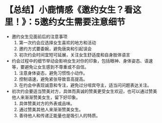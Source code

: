 # 【总结】小鹿情感《邀约女生？看这里！》：5邀约女生需要注意细节

-   邀约女生见面前后的注意事项
    1.  第一次约会应选择女生喜欢的地方和活动
    2.  邀约方式要委婉，避免唐突和引起误会
    3.  初次约会时间宜短可延展，关注女生舒适度和自身肢体语言
-   约会过程中的细节举动会影响女生对你的印象，包括眼神、身体姿态、语速等，要避免让女生感到不尊重或不自信。
    1.  注意身体姿态，避免习惯性小动作。
    2.  控制语速，避免紧张导致音高提高。
    3.  在约会中表现诚意和专注，避免过分喧宾夺主，适当问问题表达关注。
-   初次约会要适当赞美对方，具体而真诚的赞美更受女生欢迎，也可以通过赞美他人来渐渐赞美女生，留下好印象。
    1.  具体赞美对方的外表或品味。
    2.  通过赞美其他人来渐渐赞美女生。
    3.  善待他人和传递正能量也是吸引人的特质。